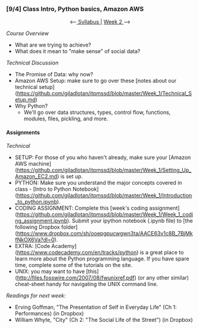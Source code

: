 ### [9/4] Class Intro, Python basics, Amazon AWS

<p align="center"> <--<a href="https://github.com/giladlotan/itpmssd/blob/master/README.md"> Syllabus </a> | <a href="https://github.com/giladlotan/itpmssd/blob/master/Week_2/README.md"> Week 2 </a> --> </p>

_Course Overview_
- What are we trying to achieve?
- What does it mean to "make sense" of social data?

_Technical Discussion_
- The Promise of Data: why now?
- Amazon AWS Setup: make sure to go over these [notes about our technical setup] (https://github.com/giladlotan/itpmssd/blob/master/Week_1/Technical_Setup.md)
- Why Python?
    - We'll go over data structures, types, control flow, functions, modules, files, pickling, and more.

#### Assignments

_Technical_
- SETUP: For those of you who haven't already, make sure your [Amazon AWS machine] (https://github.com/giladlotan/itpmssd/blob/master/Week_1/Setting_Up_Amazon_EC2.md) is set up.
- PYTHON: Make sure you understand the major concepts covered in class - [Intro to Python Notebook] (https://github.com/giladlotan/itpmssd/blob/master/Week_1/Introduction_to_python.ipynb). 
- CODING ASSIGNMENT: Complete this [week's coding assignment] (https://github.com/giladlotan/itpmssd/blob/master/Week_1/Week_1_coding_assignment.ipynb). Submit your ipython notebook (.ipynb file) to [the following Dropbox folder] (https://www.dropbox.com/sh/ooepgpucwgwn3ta/AACE63v1c8B_7BjMkfNkOX6Va?dl=0).
- EXTRA: [Code Academy] (https://www.codecademy.com/en/tracks/python) is a great place to learn more about the Python programming language. If you have spare time, complete some of the tutorials on the site.
- UNIX: you may want to have [this] (http://files.fosswire.com/2007/08/fwunixref.pdf) (or any other similar) cheat-sheet handy for navigating the UNIX command line.

_Readings for next week:_
- Erving Goffman, "The Presentation of Self in Everyday Life" (Ch 1: Performances) (in Dropbox)
- William Whyte, "City" (Ch 2: "The Social Life of the Street") (in Dropbox)

